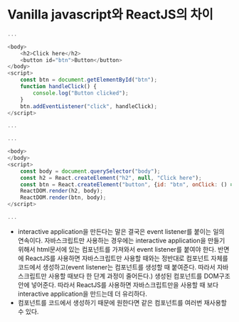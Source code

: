 # Vanilla javascript와 ReactJS의 차이
```javascript
...

<body>
    <h2>Click here</h2>
    <button id="btn">Button</button>
</body>
<script>
    const btn = document.getElementById("btn");
    function handleClick() {
        console.log("Button clicked");
    }
    btn.addEventListener("click", handleClick);
</script>

...

```
```javascript
...

<body>
</body>
<script>
    const body = document.querySelector("body");
    const h2 = React.createElement("h2", null, "Click here");
    const btn = React.createElement("button", {id: "btn", onClick: () => console.log("Clicked")}, "Button");
    ReactDOM.render(h2, body);
    ReactDOM.render(btn, body);
</script>

...

```
* interactive application을 만든다는 말은 결국은 event listener를 붙이는 일의 연속이다. 자바스크립트만 사용하는 경우에는 interactive application을 만들기 위해서 html문서에 있는 컴포넌트를 가져와서 event listener를 붙여야 한다. 반면에 ReactJS를 사용하면 자바스크립트만 사용할 때와는 정반대로 컴포넌트 자체를 코드에서 생성하고(event listener는 컴포넌트를 생성할 때 붙여준다. 따라서 자바스크립트만 사용할 때보다 한 단계 과정이 줄어든다.) 생성된 컴포넌트를 DOM구조안에 넣어준다. 따라서 ReactJS를 사용하면 자바스크립트만을 사용할 때 보다 interactive application을 만드는데 더 유리하다.
* 컴포넌트를 코드에서 생성하기 때문에 원한다면 같은 컴포넌트를 여러번 재사용할 수 있다.